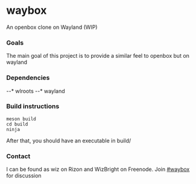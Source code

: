 # waybox
An openbox clone on Wayland (WIP)

### Goals
The main goal of this project is to provide a similar feel to openbox but on wayland

### Dependencies

--* wlroots
--* wayland

### Build instructions

```
meson build
cd build
ninja
```

After that, you should have an executable in build/

### Contact
I can be found as wiz on Rizon and WizBright on Freenode. 
Join [#waybox](http://webchat.freenode.net/?channels=waybox) for discussion
